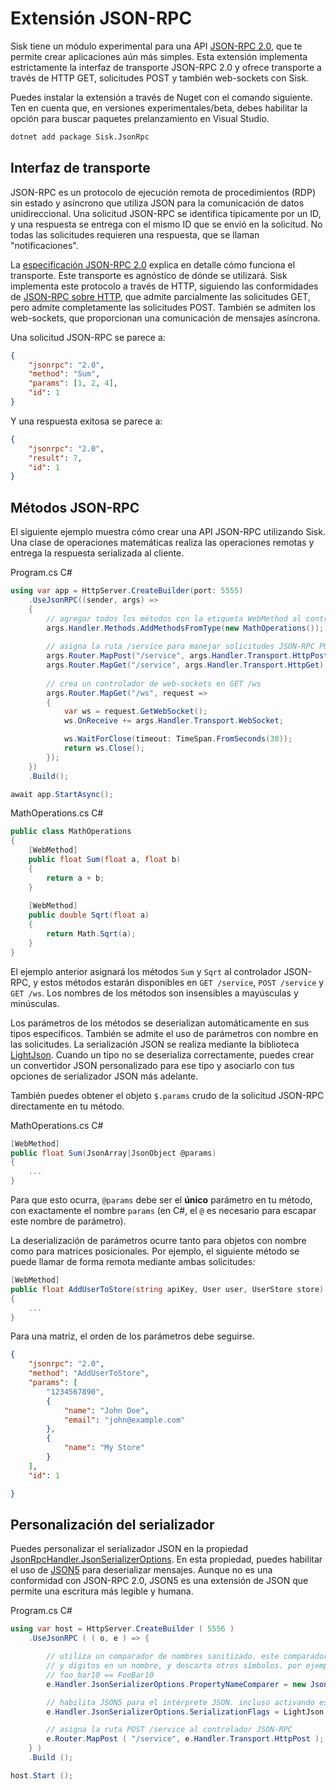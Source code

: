 # Extensión JSON-RPC

Sisk tiene un módulo experimental para una API [JSON-RPC 2.0](https://www.jsonrpc.org/specification), que te permite crear aplicaciones aún más simples. Esta extensión implementa estrictamente la interfaz de transporte JSON-RPC 2.0 y ofrece transporte a través de HTTP GET, solicitudes POST y también web-sockets con Sisk.

Puedes instalar la extensión a través de Nuget con el comando siguiente. Ten en cuenta que, en versiones experimentales/beta, debes habilitar la opción para buscar paquetes prelanzamiento en Visual Studio.

```bash
dotnet add package Sisk.JsonRpc
```

## Interfaz de transporte

JSON-RPC es un protocolo de ejecución remota de procedimientos (RDP) sin estado y asíncrono que utiliza JSON para la comunicación de datos unidireccional. Una solicitud JSON-RPC se identifica típicamente por un ID, y una respuesta se entrega con el mismo ID que se envió en la solicitud. No todas las solicitudes requieren una respuesta, que se llaman "notificaciones".

La [especificación JSON-RPC 2.0](https://www.jsonrpc.org/specification) explica en detalle cómo funciona el transporte. Este transporte es agnóstico de dónde se utilizará. Sisk implementa este protocolo a través de HTTP, siguiendo las conformidades de [JSON-RPC sobre HTTP](https://www.jsonrpc.org/historical/json-rpc-over-http.html), que admite parcialmente las solicitudes GET, pero admite completamente las solicitudes POST. También se admiten los web-sockets, que proporcionan una comunicación de mensajes asíncrona.

Una solicitud JSON-RPC se parece a:

```json
{
    "jsonrpc": "2.0",
    "method": "Sum",
    "params": [1, 2, 4],
    "id": 1
}
```

Y una respuesta exitosa se parece a:

```json
{
    "jsonrpc": "2.0",
    "result": 7,
    "id": 1
}
```

## Métodos JSON-RPC

El siguiente ejemplo muestra cómo crear una API JSON-RPC utilizando Sisk. Una clase de operaciones matemáticas realiza las operaciones remotas y entrega la respuesta serializada al cliente.

<div class="script-header">
    <span>
        Program.cs
    </span>
    <span>
        C#
    </span>
</div>

```csharp
using var app = HttpServer.CreateBuilder(port: 5555)
    .UseJsonRPC((sender, args) =>
    {
        // agregar todos los métodos con la etiqueta WebMethod al controlador JSON-RPC
        args.Handler.Methods.AddMethodsFromType(new MathOperations());
        
        // asigna la ruta /service para manejar solicitudes JSON-RPC POST y GET
        args.Router.MapPost("/service", args.Handler.Transport.HttpPost);
        args.Router.MapGet("/service", args.Handler.Transport.HttpGet);
        
        // crea un controlador de web-sockets en GET /ws
        args.Router.MapGet("/ws", request =>
        {
            var ws = request.GetWebSocket();
            ws.OnReceive += args.Handler.Transport.WebSocket;

            ws.WaitForClose(timeout: TimeSpan.FromSeconds(30));
            return ws.Close();
        });
    })
    .Build();

await app.StartAsync();
```

<div class="script-header">
    <span>
        MathOperations.cs
    </span>
    <span>
        C#
    </span>
</div>

```csharp
public class MathOperations
{
    [WebMethod]
    public float Sum(float a, float b)
    {
        return a + b;
    }
    
    [WebMethod]
    public double Sqrt(float a)
    {
        return Math.Sqrt(a);
    }
}
```

El ejemplo anterior asignará los métodos `Sum` y `Sqrt` al controlador JSON-RPC, y estos métodos estarán disponibles en `GET /service`, `POST /service` y `GET /ws`. Los nombres de los métodos son insensibles a mayúsculas y minúsculas.

Los parámetros de los métodos se deserializan automáticamente en sus tipos específicos. También se admite el uso de parámetros con nombre en las solicitudes. La serialización JSON se realiza mediante la biblioteca [LightJson](https://github.com/CypherPotato/LightJson). Cuando un tipo no se deserializa correctamente, puedes crear un convertidor JSON personalizado para ese tipo y asociarlo con tus opciones de serializador JSON más adelante.

También puedes obtener el objeto `$.params` crudo de la solicitud JSON-RPC directamente en tu método.

<div class="script-header">
    <span>
        MathOperations.cs
    </span>
    <span>
        C#
    </span>
</div>

```csharp
[WebMethod]
public float Sum(JsonArray|JsonObject @params)
{
    ...
}
```

Para que esto ocurra, `@params` debe ser el **único** parámetro en tu método, con exactamente el nombre `params` (en C#, el `@` es necesario para escapar este nombre de parámetro).

La deserialización de parámetros ocurre tanto para objetos con nombre como para matrices posicionales. Por ejemplo, el siguiente método se puede llamar de forma remota mediante ambas solicitudes:

```csharp
[WebMethod]
public float AddUserToStore(string apiKey, User user, UserStore store)
{
    ...
}
```

Para una matriz, el orden de los parámetros debe seguirse.

```json
{
    "jsonrpc": "2.0",
    "method": "AddUserToStore",
    "params": [
        "1234567890",
        {
            "name": "John Doe",
            "email": "john@example.com"
        },
        {
            "name": "My Store"
        }
    ],
    "id": 1

}
```

## Personalización del serializador

Puedes personalizar el serializador JSON en la propiedad [JsonRpcHandler.JsonSerializerOptions](/api/Sisk.JsonRPC.JsonRpcHandler.JsonSerializerOptions). En esta propiedad, puedes habilitar el uso de [JSON5](https://json5.org/) para deserializar mensajes. Aunque no es una conformidad con JSON-RPC 2.0, JSON5 es una extensión de JSON que permite una escritura más legible y humana.

<div class="script-header">
    <span>
        Program.cs
    </span>
    <span>
        C#
    </span>
</div>

```csharp
using var host = HttpServer.CreateBuilder ( 5556 )
    .UseJsonRPC ( ( o, e ) => {

        // utiliza un comparador de nombres sanitizado. este comparador compara solo letras
        // y dígitos en un nombre, y descarta otros símbolos. por ejemplo:
        // foo_bar10 == FooBar10
        e.Handler.JsonSerializerOptions.PropertyNameComparer = new JsonSanitizedComparer ();

        // habilita JSON5 para el intérprete JSON. incluso activando esto, el JSON plano todavía se admite
        e.Handler.JsonSerializerOptions.SerializationFlags = LightJson.Serialization.JsonSerializationFlags.Json5;

        // asigna la ruta POST /service al controlador JSON-RPC
        e.Router.MapPost ( "/service", e.Handler.Transport.HttpPost );
    } )
    .Build ();

host.Start ();
```